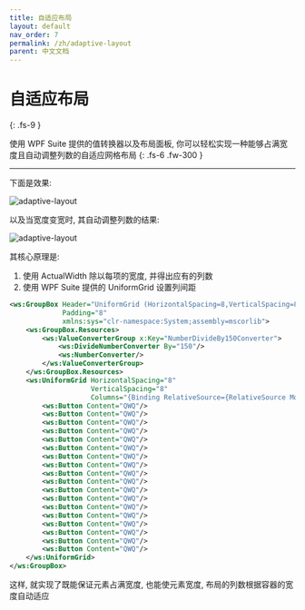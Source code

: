 ```yaml
---
title: 自适应布局
layout: default
nav_order: 7
permalink: /zh/adaptive-layout
parent: 中文文档
---
```


# 自适应布局
{: .fs-9 }

使用 WPF Suite 提供的值转换器以及布局面板, 你可以轻松实现一种能够占满宽度且自动调整列数的自适应网格布局
{: .fs-6 .fw-300 }

---

下面是效果:

![adaptive-layout](/images/adaptive-layout1.png)

以及当宽度变宽时, 其自动调整列数的结果:

![adaptive-layout](/images/adaptive-layout2.png)

其核心原理是:

1. 使用 ActualWidth 除以每项的宽度, 并得出应有的列数
2. 使用 WPF Suite 提供的 UniformGrid 设置列间距

```xml
<ws:GroupBox Header="UniformGrid (HorizontalSpacing=8,VerticalSpacing=8,ColumnsBinding)"
             Padding="8"
             xmlns:sys="clr-namespace:System;assembly=mscorlib">
    <ws:GroupBox.Resources>
        <ws:ValueConverterGroup x:Key="NumberDivideBy150Converter">
            <ws:DivideNumberConverter By="150"/>
            <ws:NumberConverter/>
        </ws:ValueConverterGroup>
    </ws:GroupBox.Resources>
    <ws:UniformGrid HorizontalSpacing="8"
                    VerticalSpacing="8"
                    Columns="{Binding RelativeSource={RelativeSource Mode=Self},Path=ActualWidth,Converter={StaticResource NumberDivideBy150Converter}}">
        <ws:Button Content="QWQ"/>
        <ws:Button Content="QWQ"/>
        <ws:Button Content="QWQ"/>
        <ws:Button Content="QWQ"/>
        <ws:Button Content="QWQ"/>
        <ws:Button Content="QWQ"/>
        <ws:Button Content="QWQ"/>
        <ws:Button Content="QWQ"/>
        <ws:Button Content="QWQ"/>
        <ws:Button Content="QWQ"/>
        <ws:Button Content="QWQ"/>
        <ws:Button Content="QWQ"/>
        <ws:Button Content="QWQ"/>
        <ws:Button Content="QWQ"/>
        <ws:Button Content="QWQ"/>
        <ws:Button Content="QWQ"/>
        <ws:Button Content="QWQ"/>
        <ws:Button Content="QWQ"/>
    </ws:UniformGrid>
</ws:GroupBox>
```

这样, 就实现了既能保证元素占满宽度, 也能使元素宽度, 布局的列数根据容器的宽度自动适应